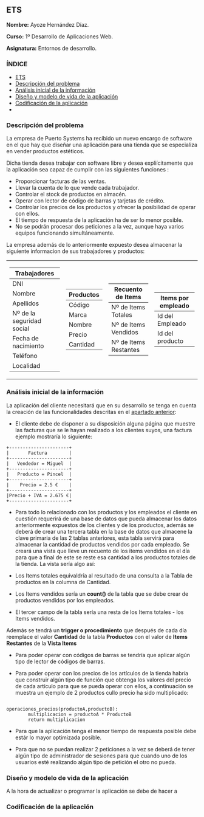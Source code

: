 ## ETS <a name=id0></a>

**Nombre:** Ayoze Hernández Díaz.

**Curso:** 1º Desarrollo de Aplicaciones Web.

**Asignatura:** Entornos de desarrollo.

### ÍNDICE

+ [ETS](#id0)
+ [Descripción del problema](#id1)
+ [Análisis inicial de la información](#id2)
+ [Diseño y modelo de vida de la aplicación](#id3)
+ [Codificación de la aplicación](#id4)
+ [](#id5)

### Descripción del problema <a name=id1></a>

La empresa de Puerto Systems ha recibido un nuevo encargo de software en el que hay que diseñar una aplicación para una tienda que se especializa en vender productos estéticos.

Dicha tienda desea trabajar con software libre y desea expliícitamente que la aplicación sea capaz de cumplir con las siguientes funciones <a name=idfunciones></a>:

+ Proporcionar facturas de las ventas.
+ Llevar la cuenta de lo que vende cada trabajador.
+ Controlar el stock de productos en almacén.
+ Operar con lector de código de barras y tarjetas de crédito.
+ Controlar los precios de los productos y ofrecer la posibilidad de operar con ellos.
+ El tiempo de respuesta de la aplicación ha de ser lo menor posible.
+ No se podrán procesar dos peticiones a la vez, aunque haya varios equipos funcionando simultáneamente.

La empresa además de lo anteriormente expuesto desea almacenar la siguiente informacion de sus trabajadores y productos: 

<table>
<tr><td>

|   Trabajadores   |
|------------------|
|DNI|
|Nombre|
|Apellidos|
|Nº de la seguridad social|
|Fecha de nacimiento|
|Teléfono|
|Localidad|


</td><td>

| Productos | 
|-----------|
|  Código  |
|  Marca   |
|  Nombre  |
|  Precio  |
| Cantidad |

</td>
<td>

|  Recuento de Items  | 
|---------------------|
| Nº de Items Totales |
|Nº de Items Vendidos |
|Nº de Items Restantes|

</td> 

<td>

|  Items por empleado | 
|---------------------|
|   Id del Empleado   |
|   Id del producto   |

</td> 

</tr>
</table>

### Análisis inicial de la información <a name=id2></a>

La aplicación del cliente necesitará que en su desarrollo se tenga en cuenta la creación de las funcionalidades descritas en el [apartado anterior](#idfunciones):

+ El cliente debe de disponer a su disposición alguna página que muestre las facturas que se le hayan realizado a los clientes suyos, una factura ejemplo mostraría lo siguiente:

```
+----------------------+
|       Factura        |
+----------------------+
|   Vendedor = Miguel  |
+----------------------+
|   Producto = Pincel  |
+----------------------+
|    Precio = 2.5 €    |
+----------------------+
|Precio + IVA = 2.675 €|
+----------------------+
```

+ Para todo lo relacionado con los productos y los empleados el cliente en cuestión requerirá de una base de datos que pueda almacenar los datos anteriormente expuestos de los clientes y de los productos, además se deberá de crear una tercera tabla en la base de datos que almacene la clave primaria de las 2 tablas anteriores, esta tabla servirá para almacenar la cantidad de productos vendidos por cada empleado. Se creará una vista que lleve un recuento de los items vendidos en el día para que a final de este se reste esa cantidad a los productos totales de la tienda. La vista sería algo así:

+ Los Items totales equivaldría al resultado de una consulta a la Tabla de productos en la columna de Cantidad.

+ Los Items vendidos sería un **count()** de la tabla que se debe crear de productos vendidos por los empleados.

+ El tercer campo de la tabla sería una resta de los Items totales - los Items vendidos.

Además se tendrá un **trigger o procedimiento** que después de cada día reemplace el valor **Cantidad** de la tabla **Productos** con el valor de **Items Restantes** de la **Vista Items**

+ Para poder operar con códigos de barras se tendría que aplicar algún tipo de lector de códigos de barras.

+ Para poder operar con los precios de los artículos de la tienda habría que construir algún tipo de función que obtenga los valores del precio de cada artículo para que se pueda operar con ellos, a continuación se muestra un ejemplo de 2 productos cullo precio ha sido multiplicado:

```

operaciones_precios(productoA,productoB):
        multiplicacion = productoA * ProductoB
        return multiplicacion

```

+ Para que la aplicación tenga el menor tiempo de respuesta posible debe estár lo mayor optimizada posible. 

+ Para que no se puedan realizar 2 peticiones a la vez se deberá de tener algún tipo de administrador de sesiones para que cuando uno de los usuarios esté realizando algún tipo de petición el otro no pueda.

### Diseño y modelo de vida de la aplicación <a name=id3></a>

A la hora de actualizar o programar la aplicación se debe de hacer a 

### Codificación de la aplicación <a name=id4></a>

###  <a name=id5></a>
